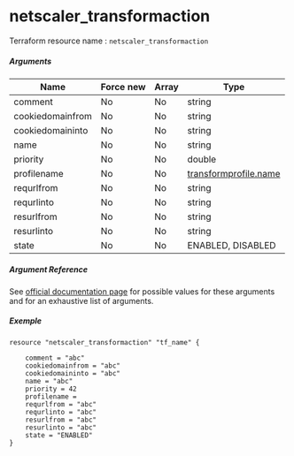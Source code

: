 # netscaler_transformaction

Terraform resource name : ```netscaler_transformaction```

##### Arguments

| Name | Force new | Array | Type |
|----|----|----|----|
|comment|No|No|string|
|cookiedomainfrom|No|No|string|
|cookiedomaininto|No|No|string|
|name|No|No|string|
|priority|No|No|double|
|profilename|No|No|[transformprofile.name](/doc/resources/transformprofile.md)|
|requrlfrom|No|No|string|
|requrlinto|No|No|string|
|resurlfrom|No|No|string|
|resurlinto|No|No|string|
|state|No|No|ENABLED, DISABLED|

##### Argument Reference

See [official documentation page](https://developer-docs.citrix.com/projects/netscaler-nitro-api/en/11.0/configuration/transform/transformaction/transformaction/) for possible values for these arguments and for an exhaustive list of arguments.

##### Exemple

```
resource "netscaler_transformaction" "tf_name" {

    comment = "abc"
    cookiedomainfrom = "abc"
    cookiedomaininto = "abc"
    name = "abc"
    priority = 42
    profilename = 
    requrlfrom = "abc"
    requrlinto = "abc"
    resurlfrom = "abc"
    resurlinto = "abc"
    state = "ENABLED"
}
```

